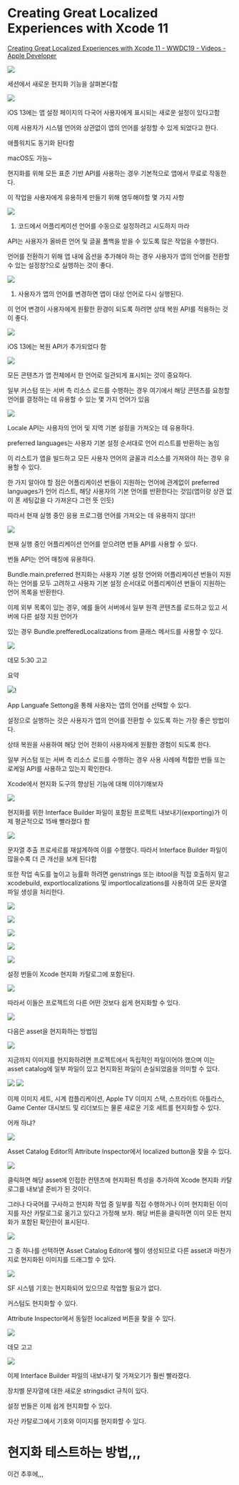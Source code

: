 # Creating Great Localized Experiences with Xcode 11

[Creating Great Localized Experiences with Xcode 11 - WWDC19 - Videos - Apple Developer](https://developer.apple.com/videos/play/wwdc2019/403/)

![](https://velog.velcdn.com/images/xoxo0223/post/37577849-a96b-4ecb-b899-00ccba272b94/image.png)

세션에서 새로운 현지화 기능을 살펴본다함

![](https://velog.velcdn.com/images/xoxo0223/post/c8b6407f-6c21-4218-9511-7bd2e4a59681/image.png)

iOS 13에는 앱 설정 페이지의 다국어 사용자에게 표시되는 새로운 설정이 있다고함

이제 사용자가 시스템 언어와 상관없이 앱의 언어를 설정할 수 있게 되었다고 한다.

애플워치도 동기화 된다함

macOS도 가능~

현지화를 위해 모든 표준 기반 API를 사용하는 경우 기본적으로 앱에서 무료로 작동한다.

이 작업을 사용자에게 유용하게 만들기 위해 염두해야할 몇 가지 사항

![](https://velog.velcdn.com/images/xoxo0223/post/c110c8fd-23b6-4751-99e0-b222b18bff8c/image.png)


1. 코드에서 어플리케이션 언어를 수동으로 설정하려고 시도하지 마라

API는 사용자가 올바른 언어 및 글꼴 폴백을 받을 수 있도록 많은 작업을 수행한다.

언어를 전환하기 위해 앱 내에 옵션을 추가해야 하는 경우 사용자가 앱의 언어를 전환할 수 있는 설정창?으로 실행하는 것이 좋다.

![](https://velog.velcdn.com/images/xoxo0223/post/dfcb76f8-b29f-4b37-8338-712d44c54271/image.png)

1. 사용자가 앱의 언어를 변경하면 앱이 대상 언어로 다시 실행된다.

이 언어 변경이 사용자에게 원활한 환경이 되도록 하려면 상태 복원 API를 적용하는 것이 좋다.

![](https://velog.velcdn.com/images/xoxo0223/post/f9aa6a14-43d4-4c8e-9ae6-b3cf84a2748b/image.png)


iOS 13에는 복원 API가 추가되었다 함

![](https://velog.velcdn.com/images/xoxo0223/post/c8dc84b4-e050-4901-891e-84c5e0261e7e/image.png)


모든 콘텐츠가 앱 전체에서 한 언어로 일관되게 표시되는 것이 중요하다.

일부 커스텀 또는 서버 측 리소스 로드를 수행하는 경우 여기에서 해당 콘텐츠를 요청할 언어를 결정하는 데 유용할 수 있는 몇 가지 언어가 있음

![](https://velog.velcdn.com/images/xoxo0223/post/df34b4a9-2580-4c5b-bcc5-1558a887918f/image.png)


Locale API는 사용자의 언어 및 지역 기본 설정을 가져오는 데 유용하다.

preferred languages는 사용자 기본 설정 순서대로 언어 리스트를 반환하는 놈임

이 리스트가 앱을 빌드하고 모든 사용자 언어의 글꼴과 리소스를 가져와야 하는 경우 유용할 수 있다.

한 가지 알아야 할 점은 어플리케이션 번들이 지원하는 언어에 관계없이 preferred languages가 언어 리스트, 해당 사용자의 기본 언어를 반환한다는 것임(앱이랑 상관 없이 폰 세팅값을 다 가져온다 그런 뜻 인듯)

따라서 현재 실행 중인 응용 프로그램 언어를 가져오는 데 유용하지 않다!!

![](https://velog.velcdn.com/images/xoxo0223/post/4b743550-b498-4cf1-be7c-1e096a830c2e/image.png)


현재 실행 중인 어플리케이션 언어를 얻으려면 번들 API를 사용할 수 있다.

번들 API는 언어 매칭에 유용하다.

Bundle.main.preferred 현지화는 사용자 기본 설정 언어와 어플리케이션 번들이 지원하는 언어를 모두 고려하고 사용자 기본 설정 순서대로 어플리케이션 번들이 지원하는 언어 목록을 반환한다.

이제 외부 목록이 있는 경우, 예를 들어 서버에서 일부 원격 콘텐츠를 로드하고 있고 서버에 다른 설정 지원 언어가 

있는 경우 Bundle.prefferedLocalizations from 클래스 메서드를 사용할 수 있다.

![](https://velog.velcdn.com/images/xoxo0223/post/20bbc2f9-d740-4c4f-9911-a1960a84f882/image.png)


데모 5:30 고고

요약

![](https://velog.velcdn.com/images/xoxo0223/post/df4bc4ae-8400-4a39-bf05-80cf9c32e859/image.png)!

App Languafe Settong을 통해 사용자는 앱의 언어를 선택할 수 있다.

설정으로 실행하는 것은 사용자가 앱의 언어를 전환할 수 있도록 하는 가장 좋은 방법이다.

상태 복원을 사용하여 해당 언어 전화이 사용자에게 원활한 경험이 되도록 한다.

일부 커스텀 또는 서버 측 리소스 로드를 수행하는 경우 사용 사례에 적합한 번들 또는 로케일 API를 사용하고 있는지 확인한다.

[](https://velog.velcdn.com/images/xoxo0223/post/d3cab669-4ae0-40d1-ba2e-17d2d0685884/image.png)

Xcode에서 현지화 도구의 향상된 기능에 대해 이야기해보자

![](https://velog.velcdn.com/images/xoxo0223/post/5e1fe629-6dbe-49be-8401-675e9728a5f0/image.png)




현지화를 위한 Interface Builder 파일이 포함된 프로젝트 내보내기(exporting)가 이제 평균적으로 15배 빨라졌다 함

![](https://velog.velcdn.com/images/xoxo0223/post/683e9ad7-211a-44af-b93c-0174be77b6d9/image.png)


문자열 추출 프로세르를 재설계하여 이를 수행했다. 따라서 Interface Builder 파일이 많을수록 더 큰 개선을 보게 된다함

또한 작업 속도를 높이고 능률화 하려면 genstrings 또는 ibtool을 직접 호출하지 말고 xcodebuild, exportlocalizations 및 importlocalizations를 사용하여 모든 문자열 파일 생성을 처리한다.

![](https://velog.velcdn.com/images/xoxo0223/post/bb04664b-b2aa-415e-9217-a0c1486f6975/image.png)


![](https://velog.velcdn.com/images/xoxo0223/post/54af77ce-1ed6-4a39-9ba2-39227d5c935d/image.png)


![](https://velog.velcdn.com/images/xoxo0223/post/b44f525e-d8c7-41cb-90b2-e23d85e3b3ee/image.png)


![](https://velog.velcdn.com/images/xoxo0223/post/bf947975-3296-4727-a09f-5be8cb0d1439/image.png)

![](https://velog.velcdn.com/images/xoxo0223/post/26b122eb-cc8a-4aad-904a-f3c54b1b82e8/image.png)


설정 번들이 Xcode 현지화 카탈로그에 포함된다.


![](https://velog.velcdn.com/images/xoxo0223/post/36bf427d-d569-4966-98ee-d4bab849ac8b/image.png)

따라서 이들은 프로젝트의 다른 어떤 것보다 쉽게 현지화할 수 있다.

![](https://velog.velcdn.com/images/xoxo0223/post/6e04325f-8190-4cf3-8d4a-1b629c90e4e5/image.png)


다음은 asset을 현지화하는 방법임

![](https://velog.velcdn.com/images/xoxo0223/post/b6968e92-2631-4803-9139-8592721991ba/image.png)


지금까지 이미지를 현지화하려면 프로젝트에서 독립적인 파일이어야 했으며 이는 asset catalog에 일부 파일이 있고 현지화된 파일이 손실되었음을 의미할 수 있다.

![](https://velog.velcdn.com/images/xoxo0223/post/2cab628b-bc39-461e-9c27-d5457ec5011c/image.png)
![](https://velog.velcdn.com/images/xoxo0223/post/39d82818-529f-42c3-84eb-d75643fe4164/image.png)


이제 이미지 세트, 시계 컴플리케이션, Apple TV 이미지 스택, 스프라이트 아틀라스, Game Center 대시보드 및 리더보드는 물론 새로운 기호 세트를 현지화할 수 있다.

어캐 하냐?

![](https://velog.velcdn.com/images/xoxo0223/post/263bf0c2-d145-40e1-8678-fa2c06343230/image.png)


Asset Catalog Editor의 Attribute Inspector에서 localized button을 찾을 수 있다.

![](https://velog.velcdn.com/images/xoxo0223/post/c29234e9-839f-4a1b-8521-91df8457e514/image.png)


클릭하면 해당 asset에 인접한 컨텐츠에 현지화된 특성을 추가하여 Xcode 현지화 카탈로그를 내보낼 준비가 된 것이다.

그러나 다국어를 구사하고 현지화 작업 중 일부를 직접 수행하거나 이미 현지화된 이미지를 자산 카탈로그로 옮기고 있다고 가정해 보자. 해당 버튼을 클릭하면 이미 모든 현지화가 포함된 확인란이 표시된다.

![](https://velog.velcdn.com/images/xoxo0223/post/3f5db470-2257-4e35-ad53-952aa5e95293/image.png)

그 중 하나를 선택하면 Asset Catalog Editor에 웰이 생성되므로 다른 asset과 마찬가지로 현지화된 이미지를 드래그할 수 있다.

![](https://velog.velcdn.com/images/xoxo0223/post/c0af3ee9-8f07-4bee-9d1f-732f4c740550/image.png)

SF 시스템 기호는 현지화되어 있으므로 작업할 필요가 없다.

커스텀도 현지화할 수 있다.

Attribute Inspector에서 동일한 localized 버튼을 찾을 수 있다.

![](https://velog.velcdn.com/images/xoxo0223/post/84dc1a0a-11f3-423f-bac6-a870aef750f5/image.png)


데모 고고

![](https://velog.velcdn.com/images/xoxo0223/post/aab38968-e532-4ad7-a575-163b088d871c/image.png)



이제 Interface Builder 파일의 내보내기 및 가져오기가  훨씬 빨라졌다.

장치별 문자열에 대한 새로운 stringsdict 규칙이 있다.

설정 번들은 이제 쉽게 현지화할 수 있다.

자산 카탈로그에서 기호와 이미지를 현지화할 수 있다.

# 현지화 테스트하는 방법,,,

이건 추후에,,,
